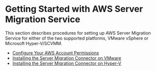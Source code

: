 # Getting Started with AWS Server Migration Service<a name="SMS_setup"></a>

This section describes procedures for setting up AWS Server Migration Service for either of the two supported platforms, VMware vSphere or Microsoft Hyper\-V/SCVMM\.


+ [Configure Your AWS Account Permissions](IAM_setup.md)
+ [Installing the Server Migration Connector on VMware](VMware.md)
+ [Installing the Server Migration Connector on Hyper\-V](HyperV.md)